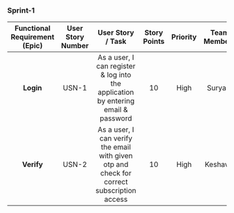 <h3>Sprint-1</h3>

|      **Functional Requirement (Epic)**     | User Story Number |  User Story / Task | Story Points | Priority | **Team Members** |
|:---------------------:|:------------------------------:|:---------------------:|:------------------------------:|:---------------------:|:------------------------------:|
|         **Login**        |  USN-1 | As a user, I can register & log into the application by entering email & password | 10 | High | Surya R |
|        **Verify**        |  USN-2 | As a user, I can verify the email with given otp and check for correct subscription access | 10 | High | Keshav J |
